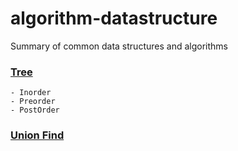 # algorithm-datastructure
Summary of common data structures and algorithms

### [Tree](https://github.com/shoutinglyu94/algorithm-datastructure/tree/master/src/Tree)
    - Inorder
    - Preorder
    - PostOrder
### [Union Find](https://github.com/shoutinglyu94/algorithm-datastructure/tree/master/src/unionfind)
